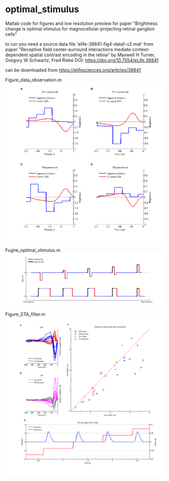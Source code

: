 # optimal_stimulus
Matlab code for figures and low resolution preview for paper "Brightness change is optimal stimulus for magnocellular-projecting retinal ganglion cells"

to run you need a source data file 'elife-38841-fig4-data1-v2.mat' from paper "Receptive field center-surround interactions mediate context-dependent spatial contrast encoding in the retina" by Maxwell H Turner, Gregory W Schwartz, Fred Rieke DOI: https://doi.org/10.7554/eLife.38841

can be downloaded from https://elifesciences.org/articles/38841

Figure_data_observation.m
![](https://github.com/PinchukKPI/optimal_stimulus/blob/main/FIGURES/Figure_data_observation%20LOW_RES.png "Figure_data_observation LOW_RES.png")

Fugire_optimal_stimulus.m 
![](https://github.com/PinchukKPI/optimal_stimulus/blob/main/FIGURES/Figure_optimal_stimulus%20LOW_RES.png "Fugire_optimal_stimulus LOW_RES.png")

Figure_STA_filter.m
![](https://github.com/PinchukKPI/optimal_stimulus/blob/main/FIGURES/Figure_STA_filter%20LOW_RES.png "Figure_STA_filter LOW_RES.png")
